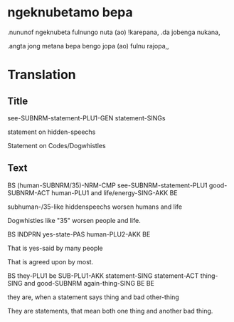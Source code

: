 # ngeknubetamo bepa
.nununof ngeknubeta fulnungo nuta (ao) !karepana,
.da jobenga nukana,

.angta jong metana bepa bengo jopa (ao) fulnu rajopa,,
# Translation
## Title
see-SUBNRM-statement-PLU1-GEN statement-SINGs

statement on hidden-speechs

Statement on Codes/Dogwhistles
## Text
BS (human-SUBNRM/35)-NRM-CMP see-SUBNRM-statement-PLU1 good-SUBNRM-ACT human-PLU1 and life/energy-SING-AKK BE

subhuman-/35-like hiddenspeechs worsen humans and life

Dogwhistles like "35" worsen people and life.

BS INDPRN yes-state-PAS human-PLU2-AKK BE

That is yes-said by many people

That is agreed upon by most.

BS they-PLU1 be SUB-PLU1-AKK statement-SING statement-ACT thing-SING and good-SUBNRM again-thing-SING BE BE

they are, when a statement says thing and bad other-thing

They are statements, that mean both one thing and another bad thing.
